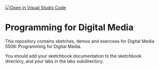 [![Open in Visual Studio Code](https://classroom.github.com/assets/open-in-vscode-718a45dd9cf7e7f842a935f5ebbe5719a5e09af4491e668f4dbf3b35d5cca122.svg)](https://classroom.github.com/online_ide?assignment_repo_id=15224487&assignment_repo_type=AssignmentRepo)
# Programming for Digital Media

This repository contains sketches, demos and exercises for Digital Media 5508: Programming for Digital Media.

You should add your sketchbook documentation to the sketchbook directory, and your labs in the labs subdirectory. 